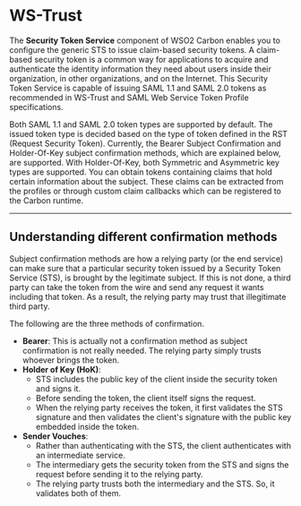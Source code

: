 # WS-Trust

The **Security Token Service** component of WSO2 Carbon enables you to
configure the generic STS to issue claim-based security tokens. A
claim-based security token is a common way for applications to acquire
and authenticate the identity information they need about users inside
their organization, in other organizations, and on the Internet. This
Security Token Service is capable of issuing SAML 1.1 and SAML 2.0
tokens as recommended in WS-Trust and SAML Web Service Token Profile
specifications.

<!-- The WSDL of this service can be accessed by clicking the URL having the
format:
`         https://(hostname):(port)/services/wso2carbon-sts?wsdl        `. For instance, with the default configuration, the URL is
[https://localhost:9443/services/wso2carbon-sts?wsdl](https://localhost:9443/services/wso2carbon-sts?wsdl). -->

Both SAML 1.1 and SAML 2.0 token types are supported by default. The
issued token type is decided based on the type of token defined in the
RST (Request Security Token). Currently, the Bearer Subject Confirmation
and Holder-Of-Key subject confirmation methods, which are explained
below, are supported. With Holder-Of-Key, both Symmetric and Asymmetric
key types are supported. You can obtain tokens containing claims that
hold certain information about the subject. These claims can be
extracted from the profiles or through custom claim callbacks which can
be registered to the Carbon runtime.

---

## Understanding different confirmation methods

Subject confirmation methods are how a relying party (or the end
service) can make sure that a particular security token issued by a
Security Token Service (STS), is brought by the legitimate subject. If
this is not done, a third party can take the token from the wire and
send any request it wants including that token. As a result, the relying
party may trust that illegitimate third party.

The following are the three methods of confirmation.

-   **Bearer**: This is actually not a confirmation method as subject
    confirmation is not really needed. The relying party simply trusts
    whoever brings the token.
-   **Holder of Key (HoK)**:
    -   STS includes the public key of the client inside the security
        token and signs it.
    -   Before sending the token, the client itself signs the request.
    -   When the relying party receives the token, it first validates
        the STS signature and then validates the client's signature with
        the public key embedded inside the token.
-   **Sender Vouches**:
    -   Rather than authenticating with the STS, the client
        authenticates with an intermediate service.
    -   The intermediary gets the security token from the STS and signs
        the request before sending it to the relying party.
    -   The relying party trusts both the intermediary and the STS. So,
        it validates both of them.
